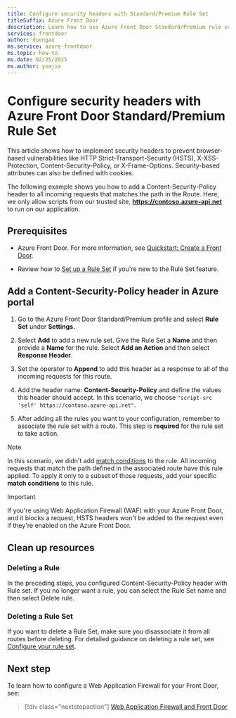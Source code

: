 ```yaml
---
title: Configure security headers with Standard/Premium Rule Set
titleSuffix: Azure Front Door
description: Learn how to use Azure Front Door Standard/Premium rule sets to configure security headers and prevent browser-based vulnerabilities.. 
services: frontdoor
author: duongau
ms.service: azure-frontdoor
ms.topic: how-to
ms.date: 02/25/2025
ms.author: yuajia
---
```


# Configure security headers with Azure Front Door Standard/Premium Rule Set

This article shows how to implement security headers to prevent browser-based vulnerabilities like HTTP Strict-Transport-Security (HSTS), X-XSS-Protection, Content-Security-Policy, or X-Frame-Options. Security-based attributes can also be defined with cookies.

The following example shows you how to add a Content-Security-Policy header to all incoming requests that matches the path in the Route. Here, we only allow scripts from our trusted site, **https://contoso.azure-api.net** to run on our application.

## Prerequisites

- Azure Front Door. For more information, see [Quickstart: Create a Front Door](create-front-door-portal.md).

- Review how to [Set up a Rule Set](how-to-configure-rule-set.md) if you're new to the Rule Set feature.

## Add a Content-Security-Policy header in Azure portal

1. Go to the Azure Front Door Standard/Premium profile and select **Rule Set** under **Settings.**

1. Select **Add** to add a new rule set. Give the Rule Set a **Name** and then provide a **Name** for the rule. Select **Add an Action** and then select **Response Header**.

1. Set the operator to **Append** to add this header as a response to all of the incoming requests for this route.

1. Add the header name: **Content-Security-Policy** and define the values this header should accept. In this scenario, we choose `"script-src 'self' https://contoso.azure-api.net"`.

1. After adding all the rules you want to your configuration, remember to associate the rule set with a route. This step is **required** for the rule set to take action.

> [!NOTE]
> In this scenario, we didn't add [match conditions](concept-rule-set-match-conditions.md) to the rule. All incoming requests that match the path defined in the associated route have this rule applied. To apply it only to a subset of those requests, add your specific **match conditions** to this rule.

> [!IMPORTANT]
> If you're using Web Application Firewall (WAF) with your Azure Front Door, and it blocks a request, HSTS headers won't be added to the request even if they're enabled on the Azure Front Door.

## Clean up resources

### Deleting a Rule

In the preceding steps, you configured Content-Security-Policy header with Rule set. If you no longer want a rule, you can select the Rule Set name and then select Delete rule. 

### Deleting a Rule Set

If you want to delete a Rule Set, make sure you disassociate it from all routes before deleting. For detailed guidance on deleting a rule set, see [Configure your rule set](how-to-configure-rule-set.md).

## Next step

To learn how to configure a Web Application Firewall for your Front Door, see:

> [!div class="nextstepaction"]
> [Web Application Firewall and Front Door](../../web-application-firewall/afds/afds-overview.md)
